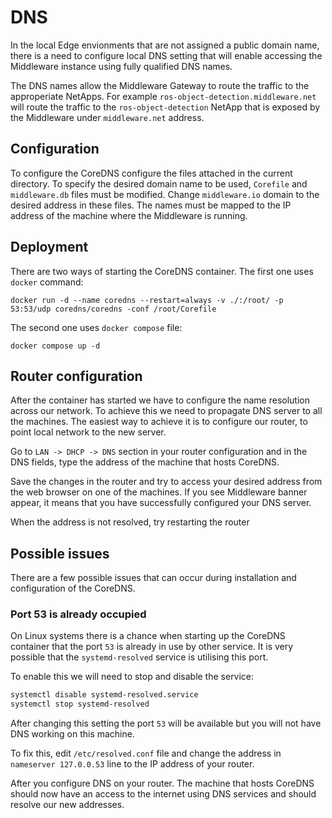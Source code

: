 # DNS

In the local Edge envionments that are not assigned a public domain name, there is a need to configure local DNS setting that will enable accessing the Middleware instance using fully qualified DNS names.

The DNS names allow the Middleware Gateway to route the traffic to the approperiate NetApps. For example `ros-object-detection.middleware.net` will route the traffic to the `ros-object-detection` NetApp that is exposed by the Middleware under `middleware.net` address.

## Configuration
To configure the CoreDNS configure the files attached in the current directory.
To specify the desired domain name to be used, `Corefile` and `middleware.db` files must be modified. Change `middleware.io` domain to the desired address in these files. The names must be mapped to the IP address of the machine where the Middleware is running.

## Deployment
There are two ways of starting the CoreDNS container. 
The first one uses `docker` command:
```shell
docker run -d --name coredns --restart=always -v ./:/root/ -p 53:53/udp coredns/coredns -conf /root/Corefile
```

The second one uses `docker compose` file:

```shell
docker compose up -d
```

## Router configuration
After the container has started we have to configure the name resolution across our network. To achieve this we need to propagate DNS server to all the machines. The easiest way to achieve it is to configure our router, to point local network to the new server. 

Go to `LAN -> DHCP -> DNS` section in your router configuration and in the DNS fields, type the address of the machine that hosts CoreDNS. 

Save the changes in the router and try to access your desired address from the web browser on one of the machines. If you see Middleware banner appear, it means that you have successfully configured your DNS server. 

When the address is not resolved, try restarting the router
## Possible issues

There are a few possible issues that can occur during installation and configuration of the CoreDNS.

### Port 53 is already occupied

On Linux systems there is a chance when starting up the CoreDNS container that the port `53` is already in use by other service. It is very possible that the `systemd-resolved` service is utilising this port. 

To enable this we will need to stop and disable the service:

```bash
systemctl disable systemd-resolved.service
systemctl stop systemd-resolved
```

After changing this setting the port `53` will be available but you will not have DNS working on this machine.

To fix this, edit `/etc/resolved.conf` file and change the address in  `nameserver 127.0.0.53` line to the IP address of your router.

After you configure DNS on your router. The machine that hosts CoreDNS should now have an access to the internet using DNS services and should resolve our new addresses.